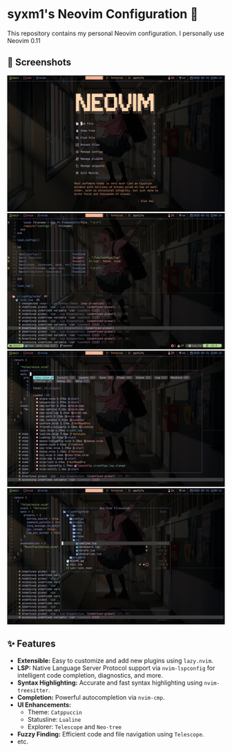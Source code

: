 # syxm1's Neovim Configuration 🚀

This repository contains my personal Neovim configuration. I personally use Neovim 0.11

## 📸 Screenshots
![dashboard](https://github.com/syxm1/nvim/blob/master/screenshots/dashboard.png)
![completions](https://github.com/syxm1/nvim/blob/master/screenshots/completions.png)
![lazy](https://github.com/syxm1/nvim/blob/master/screenshots/lazy.png)
![tree](https://github.com/syxm1/nvim/blob/master/screenshots/tree.png)

## ✨ Features

* **Extensible:** Easy to customize and add new plugins using `lazy.nvim`.
* **LSP:** Native Language Server Protocol support via `nvim-lspconfig` for intelligent code completion, diagnostics, and more.
* **Syntax Highlighting:** Accurate and fast syntax highlighting using `nvim-treesitter`.
* **Completion:** Powerful autocompletion via `nvim-cmp`.
* **UI Enhancements:**
    * Theme: `Catppuccin`
    * Statusline: `Lualine`
    * Explorer: `Telescope` and `Neo-tree`
* **Fuzzy Finding:** Efficient code and file navigation using `Telescope`.
* etc.
